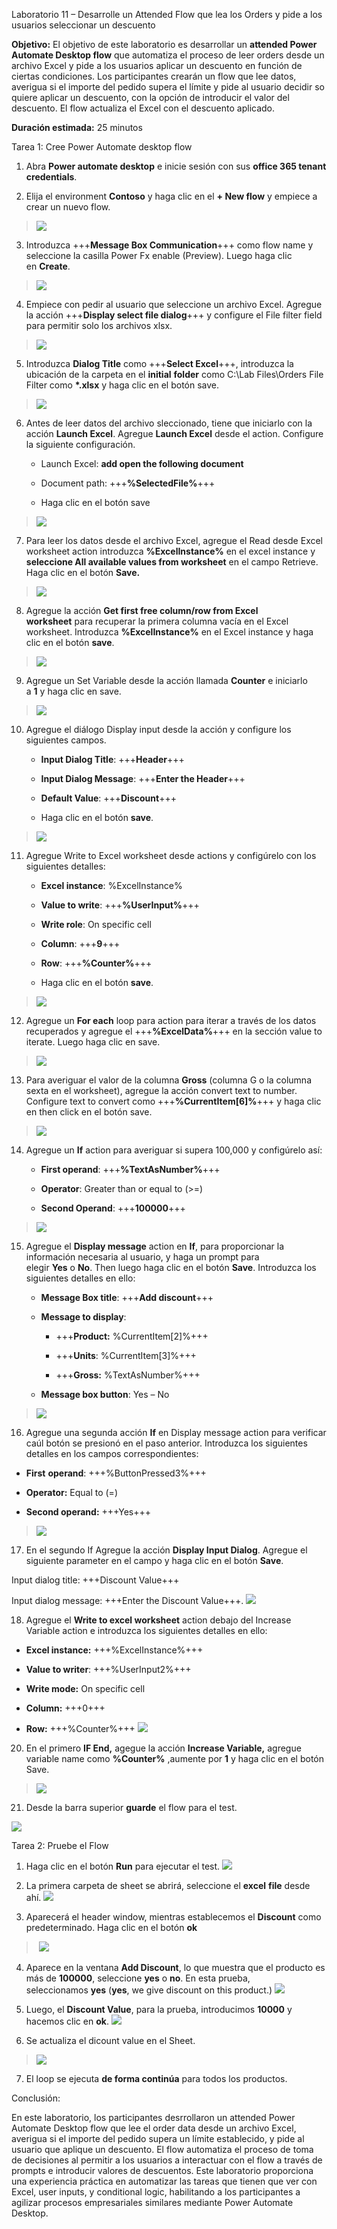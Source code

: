 Laboratorio 11 – Desarrolle un Attended Flow que lea los Orders y pide a
los usuarios seleccionar un descuento

**Objetivo:** El objetivo de este laboratorio es desarrollar
un **attended Power Automate Desktop flow** que automatiza el proceso de
leer orders desde un archivo Excel y pide a los usuarios aplicar un
descuento en función de ciertas condiciones. Los participantes crearán
un flow que lee datos, averigua si el importe del pedido supera el
límite y pide al usuario decidir so quiere aplicar un descuento, con la
opción de introducir el valor del descuento. El flow actualiza el Excel
con el descuento aplicado.

**Duración estimada:** 25 minutos

Tarea 1: Cree Power Automate desktop flow

1.  Abra **Power automate desktop** e inicie sesión con sus **office 365
    tenant credentials**.

2.  Elija el environment **Contoso** y haga clic en el **+ New flow** y
    empiece a crear un nuevo flow.

> ![](./media/image1.png)

3.  Introduzca +++**Message Box Communication**+++ como flow name y
    seleccione la casilla Power Fx enable (Preview). Luego haga clic
    en **Create**.

> ![](./media/image2.png)

4.  Empiece con pedir al usuario que seleccione un archivo Excel.
    Agregue la acción +++**Display select file dialog**+++ y configure
    el File filter field para permitir solo los archivos xlsx.

> ![](./media/image3.png)

5.  Introduzca **Dialog Title** como +++**Select Excel**+++, introduzca
    la ubicación de la carpeta en el **initial** **folder** como C:\Lab
    Files\Orders File Filter como **\*.xlsx** y haga clic en el botón
    save.

> ![](./media/image4.png)

6.  Antes de leer datos del archivo sleccionado, tiene que iniciarlo con
    la acción **Launch Excel**. Agregue **Launch Excel** desde el
    action. Configure la siguiente configuración.

    - Launch Excel: **add open the following document**

    - Document path: +++**%SelectedFile%**+++

    - Haga clic en el botón save

> ![](./media/image5.png)

7.  Para leer los datos desde el archivo Excel, agregue el Read desde
    Excel worksheet action introduzca **%ExcelInstance%** en el excel
    instance y **seleccione All available values from worksheet** en el
    campo Retrieve. Haga clic en el botón **Save.**

> ![](./media/image6.png)

8.  Agregue la acción **Get first free column/row from Excel
    worksheet** para recuperar la primera columna vacía en el Excel
    worksheet. Introduzca **%ExcelInstance%** en el Excel instance y
    haga clic en el botón **save**.

> ![](./media/image7.png)

9.  Agregue un Set Variable desde la acción llamada **Counter** e
    iniciarlo a **1** y haga clic en save.

> ![](./media/image8.png)

10. Agregue el diálogo Display input desde la acción y configure los
    siguientes campos.

    - **Input Dialog Title**: +++**Header**+++

    - **Input Dialog Message**: +++**Enter the Header**+++

    - **Default Value**: +++**Discount**+++

    - Haga clic en el botón **save**.

> ![](./media/image9.png)

11. Agregue Write to Excel worksheet desde actions y configúrelo con los
    siguientes detalles:

    - **Excel instance**: %ExcelInstance%

    - **Value to write**: +++**%UserInput%**+++

    - **Write role**: On specific cell

    - **Column**: +++**9**+++

    - **Row**: +++**%Counter%**+++

    - Haga clic en el botón **save**.

> ![](./media/image10.png)

12. Agregue un **For each** loop para action para iterar a través de los
    datos recuperados y agregue el +++**%ExcelData%**+++ en la sección
    value to iterate. Luego haga clic en save.

> ![](./media/image11.png)

13. Para averiguar el valor de la columna **Gross** (columna G o la
    columna sexta en el worksheet), agregue la acción convert text to
    number. Configure text to convert como +++**%CurrentItem\[6\]%**+++
    y haga clic en then click en el botón save.

> ![](./media/image12.png)

14. Agregue un **If** action para averiguar si supera 100,000 y
    configúrelo así:

    - **First operand**: +++**%TextAsNumber%**+++

    - **Operator**: Greater than or equal to (\>=)

    - **Second Operand**: +++**100000**+++

> ![](./media/image13.png)

15. Agregue el **Display message** action en **If**, para proporcionar
    la información necesaria al usuario, y haga un prompt para
    elegir **Yes** o **No**. Then luego haga clic en el botón **Save**.
    Introduzca los siguientes detalles en ello:

    - **Message Box title**: +++**Add discount**+++

    - **Message to display**:

      - +++**Product:** %CurrentItem\[2\]%+++

      - +++**Units**: %CurrentItem\[3\]%+++

      - +++**Gross:** %TextAsNumber%+++

    - **Message box button**: Yes – No

> ![](./media/image14.png)

16. Agregue una segunda acción **If** en Display message action para
    verificar caúl botón se presionó en el paso anterior. Introduzca los
    siguientes detalles en los campos correspondientes:

- **First** **operand**: +++%ButtonPressed3%+++

- **Operator:** Equal to (=)

- **Second operand:** +++Yes+++

> ![](./media/image15.png)

17. En el segundo If Agregue la acción **Display Input Dialog**. Agregue
    el siguiente parameter en el campo y haga clic en el botón **Save**.

Input dialog title: +++Discount Value+++

Input dialog message: +++Enter the Discount
Value+++. ![](./media/image16.png)

18. Agregue el **Write to excel worksheet** action debajo del Increase
    Variable action e introduzca los siguientes detalles en ello:

- **Excel instance:** +++%ExcelInstance%+++

- **Value to writer**: +++%UserInput2%+++

- **Write mode:** On specific cell

- **Column:** +++0+++

- **Row:** +++%Counter%+++ ![](./media/image17.png)

20. En el primero **IF End,** agegue la acción **Increase Variable,**
    agregue variable name como **%Counter%** ,aumente por **1** y haga
    clic en el botón Save.

> ![](./media/image18.png)

21. Desde la barra superior **guarde** el flow para el test.

![](./media/image19.png)

Tarea 2: Pruebe el Flow

1.  Haga clic en el botón **Run** para ejecutar el
    test. ![](./media/image20.png)

2.  La primera carpeta de sheet se abrirá, seleccione
    el **excel** **file** desde ahí. ![](./media/image21.png)

3.  Aparecerá el header window, mientras establecemos
    el **Discount** como predeterminado. Haga clic en el botón **ok**

>  ![](./media/image22.png)

4.  Aparece en la ventana **Add Discount**, lo que muestra que el
    producto es más de **100000**, seleccione **yes** o **no**. En esta
    prueba, seleccionamos **yes** (**yes**, we give discount on this
    product.) ![](./media/image23.png)

5.  Luego, el **Discount Value**, para la prueba,
    introducimos **10000** y hacemos clic
    en **ok**. ![](./media/image24.png)

6.  Se actualiza el dicount value en el Sheet.

> ![](./media/image25.png)

7.  El loop se ejecuta **de forma continúa** para todos los productos.

Conclusión:

En este laboratorio, los participantes desrrollaron un attended Power
Automate Desktop flow que lee el order data desde un archivo Excel,
averigua si el importe del pedido supera un límite establecido, y pide
al usuario que aplique un descuento. El flow automatiza el proceso de
toma de decisiones al permitir a los usuarios a interactuar con el flow
a través de prompts e introducir valores de descuentos. Este laboratorio
proporciona una experiencia práctica en automatizar las tareas que
tienen que ver con Excel, user inputs, y conditional logic, habilitando
a los participantes a agilizar procesos empresariales similares mediante
Power Automate Desktop.
